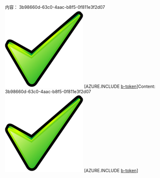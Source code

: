 <span data-ttu-id="c78a3-101">内容： 3b98660d-63c0-4aac-b8f5-0f811e3f2d07![图像](26e4d78b-2447-4ba8-a700-e60d2415221a.png)
[AZURE.INCLUDE [b-token](bac6d564-9d81-447b-932e-189a4fb13896.md)]</span><span class="sxs-lookup"><span data-stu-id="c78a3-101">Content: 3b98660d-63c0-4aac-b8f5-0f811e3f2d07![image](26e4d78b-2447-4ba8-a700-e60d2415221a.png)
[AZURE.INCLUDE [b-token](bac6d564-9d81-447b-932e-189a4fb13896.md)]</span></span>
